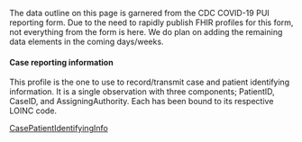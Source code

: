 ﻿
The data outline on this page is garnered from the CDC COVID-19 PUI reporting form.  Due to the need to rapidly publish FHIR profiles for this form, not everything from the form is here.  We do plan on adding the remaining data elements in the coming days/weeks.

#### Case reporting information

This profile is the one to use to record/transmit case and patient identifying information.  It is a single observation with three components; PatientID, CaseID, and AssigningAuthority.  Each has been bound to its respective LOINC code.

[CasePatientIdentifyingInfo](StructureDefinition-case-patient-report-id.html)